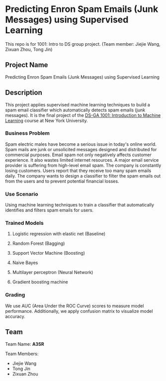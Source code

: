 # Predicting Enron Spam Emails (Junk Messages) using Supervised Learning
This repo is for 1001: Intro to DS group project. (Team member: Jiejie Wang, Zixuan Zhou, Tong Jin)

## Project Name

Predicting Enron Spam Emails (Junk Messages) using Supervised Learning

## Description

This project applies supervised machine learning techniques to build a spam email classifier which automatically detects spam emails (junk messages). It is the final project of the [DS-GA 1001: Introduction to Machine Learning](https://github.com/briandalessandro/DataScienceCourse) course at New York University. 

### Business Problem

Spam electric males have become a serious issue in today's online world. Spam mails are junk or unsolicited messages designed and distributed for commercial purposes. Email spam not only negatively affects customer experience. It also wastes limited internet resources. A major email service provider is suffering from high-level email spam. The company is constantly losing customers. Users report that they receive too many spam emails daily. The company wants to design a classifier to filter the spam emails out from the users and to prevent potential financial losses.

### Use Scenario

Using machine learning techniques to train a classifier that automatically identifies and filters spam emails for users.

### Trained Models

1. Logistic regression with elastic net (Baseline)

2. Random Forest (Bagging)

3. Support Vector Machine (Boosting)

4. Naive Bayes

5. Multilayer perceptron (Neural Network)

6. Gradient boosting machine

### Grading

We use AUC (Area Under the ROC Curve) scores to measure model performance. Additionally, we apply confusion matrix to visualize model accuracy.

## Team

Team Name: **A3SR**

Team Members:

- Jiejie Wang
- Tong Jin
- Zixuan Zhou
